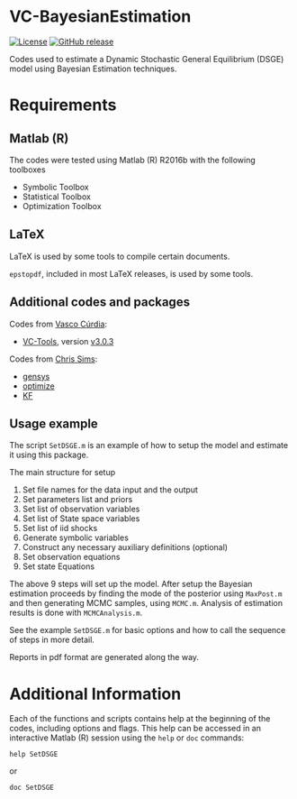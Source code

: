 # VC-BayesianEstimation

[![License](https://img.shields.io/badge/license-BSD%203--clause-green.svg)](https://github.com/vcurdia/VC-BayesianEstimation/blob/master/LICENSE)
[![GitHub release](https://img.shields.io/badge/GitHub-v1.6.1-blue.svg)](https://github.com/vcurdia/VC-BayesianEstimation/releases/tag/v1.6.1)

Codes used to estimate a Dynamic Stochastic General Equilibrium (DSGE) model
using Bayesian Estimation techniques.


# Requirements

## Matlab (R)
The codes were tested using Matlab (R) R2016b with the following toolboxes
- Symbolic Toolbox
- Statistical Toolbox
- Optimization Toolbox

## LaTeX
LaTeX is used by some tools to compile certain documents.

`epstopdf`, included in most LaTeX releases, is used by some tools.

## Additional codes and packages

Codes from 
[Vasco Cúrdia](http://www.frbsf.org/economic-research/economists/vasco-curdia/):
- [VC-Tools](https://github.com/vcurdia/VC-Tools), 
  version 
  [v3.0.3](https://github.com/vcurdia/VC-Tools/releases/tag/v3.0.3)
  
Codes from [Chris Sims](http://www.princeton.edu/~sims/):
- [gensys](http://sims.princeton.edu/yftp/gensys/)
- [optimize](http://dge.repec.org/codes/sims/optimize/)
- [KF](http://sims.princeton.edu/yftp/Times09/KFmatlab/)



## Usage example

The script `SetDSGE.m` is an example of how to setup the model and estimate it
using this package.

The main structure for setup
1. Set file names for the data input and the output
2. Set parameters list and priors
3. Set list of observation variables
4. Set list of State space variables
5. Set list of iid shocks
6. Generate symbolic variables
7. Construct any necessary auxiliary definitions (optional)
8. Set observation equations
9. Set state Equations

The above 9 steps will set up the model. After setup the Bayesian estimation
proceeds by finding the mode of the posterior using `MaxPost.m` and then
generating MCMC samples, using `MCMC.m`. Analysis of estimation results is done
with `MCMCAnalysis.m`.

See the example `SetDSGE.m` for basic options and how to call the sequence of
steps in more detail. 

Reports in pdf format are generated along the way.


# Additional Information

Each of the functions and scripts contains help at the beginning of the codes,
including options and flags. This help can be accessed in an interactive Matlab
(R) session using the `help` or `doc` commands: 
```
help SetDSGE
``` 
or 
```
doc SetDSGE
```

